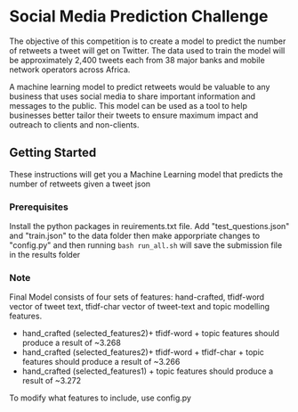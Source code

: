 # Social Media Prediction Challenge

The objective of this competition is to create a model to predict the number of retweets a tweet will get on Twitter. The data used to train the model will be approximately 2,400 tweets each from 38 major banks and mobile network operators across Africa.

A machine learning model to predict retweets would be valuable to any business that uses social media to share important information and messages to the public. This model can be used as a tool to help businesses better tailor their tweets to ensure maximum impact and outreach to clients and non-clients.

## Getting Started

These instructions will get you a Machine Learning model that predicts the number of retweets given a tweet json

### Prerequisites

Install the python packages in reuirements.txt file. Add "test_questions.json" and "train.json" to the data folder then make apporpriate changes to "config.py" and then running `bash run_all.sh` will save the submission file in the results folder

### Note

Final Model consists of four sets of features: hand-crafted, tfidf-word vector of tweet text, tfidf-char vector of tweet-text and topic modelling features.

* hand_crafted (selected_features2)+ tfidf-word + topic features should produce a result of ~3.268
* hand_crafted (selected_features2)+ tfidf-word + tfidf-char + topic features should produce a result of ~3.266
* hand_crafted (selected_features1) + topic features should produce a result of ~3.272

To modify what features to include, use config.py 
